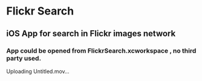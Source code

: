 # Flickr Search

## iOS App for search in Flickr images network

### App could be opened from FlickrSearch.xcworkspace , no third party used.

Uploading Untitled.mov…

